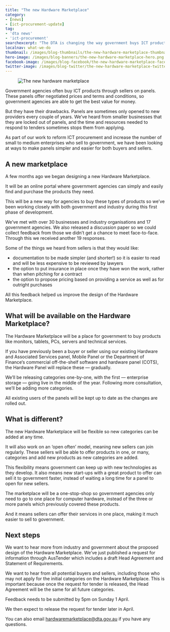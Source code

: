 ```yaml
---
title: "The new Hardware Marketplace"
category:
- [news]
- [ict-procurement-update]
tag:
- 'dta news'
- 'ict-procurement'
searchexcerpt: "The DTA is changing the way government buys ICT products and services. Our program of reforms includes simplifying, consolidating and modernising a number of panel arrangements."
localnav: what-we-do
thumbnail: /images/blog-thumbnails/the-new-hardware-marketplace-thumbnail.png
hero-image: /images/blog-banners/the-new-hardware-marketplace-hero.png
facebook-image: /images/blog-facebook/the-new-hardware-marketplace-facebook.png
twitter-image: /images/blog-twitter/the-new-hardware-marketplace-twitter.png
---
```


<figure>
  <img src="{{ site.url }}{{ site.baseurl }}{{ page.hero-image }}" alt="The new hardware marketplace">
</figure>

Government agencies often buy ICT products through sellers on panels. These panels offer negotiated prices and terms and conditions, so government agencies are able to get the best value for money.

But they have their drawbacks. Panels are sometimes only opened to new providers every couple of years. We’ve heard from smaller businesses that they are locked out of panels, and the time and resources needed to respond to tenders sometimes stops them from applying.

As part of our work to reform ICT procurement and increase the number of small to medium enterprises who sell to government, we have been looking at ways to make panels simpler and easier for both buyers and sellers.

## A new marketplace

A few months ago we began designing a new Hardware Marketplace.

It will be an online portal where government agencies can simply and easily find and purchase the products they need.

This will be a new way for agencies to buy these types of products so we’ve been working closely with both government and industry during this first phase of development.

We’ve met with over 30 businesses and industry organisations and 17 government agencies. We also released a discussion paper so we could collect feedback from those we didn’t get a chance to meet face-to-face. Through this we received another 19 responses.

Some of the things we heard from sellers is that they would like:
- documentation to be made simpler (and shorter!) so it is easier to read and will be less expensive to be reviewed by lawyers
- the option to put insurance in place once they have won the work, rather than when pitching for a contract
- the option to propose pricing based on providing a service as well as for outright purchases

All this feedback helped us improve the design of the Hardware Marketplace.

## What will be available on the Hardware Marketplace?

The Hardware Marketplace will be a place for government to buy products like monitors, tablets, PCs, servers and technical services.

If you have previously been a buyer or seller using our existing Hardware and Associated Services panel, Mobile Panel or the Department of Finance‘s commercial off-the-shelf software and hardware panel (COTS), the Hardware Panel will replace these — gradually.

We’ll be releasing categories one-by-one, with the first — enterprise storage — going live in the middle of the year. Following more consultation, we’ll be adding more categories.

All existing users of the panels will be kept up to date as the changes are rolled out.

## What is different?

The new Hardware Marketplace will be flexible so new categories can be added at any time.  

It will also work on an ‘open often’ model, meaning new sellers can join regularly. These sellers will be able to offer products in one, or many, categories and add new products as new categories are added.

This flexibility means government can keep up with new technologies as they develop. It also means new start-ups with a great product to offer can sell it to government faster, instead of waiting a long time for a panel to open for new sellers.

The marketplace will be a one-stop-shop so government agencies only need to go to one place for computer hardware, instead of the three or more panels which previously covered these products.

And it means sellers can offer their services in one place, making it much easier to sell to government.  

## Next steps

We want to hear more from industry and government about the proposed design of the Hardware Marketplace. We’ve just published a request for information through AusTender which includes a draft Head Agreement and Statement of Requirements.

We want to hear from all potential buyers and sellers, including those who may not apply for the initial categories on the Hardware Marketplace. This is important because once the request for tender is released, the Head Agreement will be the same for all future categories.

Feedback needs to be submitted by 5pm on Sunday 1 April.

We then expect to release the request for tender later in April.

You can also email [hardwaremarketplace@dta.gov.au](mailto:hardwaremarketplace@dta.gov.au) if you have any questions.
